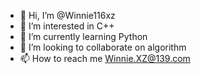 - 👋 Hi, I’m @Winnie116xz
- 👀 I’m interested in C++
- 🌱 I’m currently learning Python
- 💞️ I’m looking to collaborate on algorithm
- 📫 How to reach me Winnie.XZ@139.com

<!---
Winnie116xz/Winnie116xz is a ✨ special ✨ repository because its `README.md` (this file) appears on your GitHub profile.
You can click the Preview link to take a look at your changes.
--->
